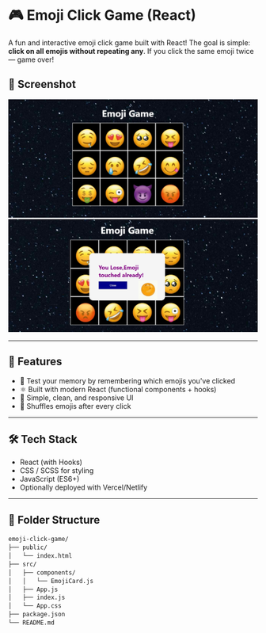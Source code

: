 
# 🎮 Emoji Click Game (React)

A fun and interactive emoji click game built with React! The goal is simple: **click on all emojis without repeating any**. If you click the same emoji twice — game over!




## 📸 Screenshot

![webpage](https://github.com/jeevananthamsuburaj/Emoji-Game/blob/8fdaf7a1918b0c754bcf9539246d7f9a13c881c9/emoji.png)
![webpage](https://github.com/jeevananthamsuburaj/Emoji-Game/blob/c77df0da7a6ac1be39945dbc24a4f03219831955/emoji2.png)


---

## 🚀 Features

- 🧠 Test your memory by remembering which emojis you've clicked
- ⚛️ Built with modern React (functional components + hooks)
- 🎨 Simple, clean, and responsive UI
- 🔁 Shuffles emojis after every click

---

## 🛠️ Tech Stack

- React (with Hooks)
- CSS / SCSS for styling
- JavaScript (ES6+)
- Optionally deployed with Vercel/Netlify

---

## 📂 Folder Structure

```bash
emoji-click-game/
├── public/
│   └── index.html
├── src/
│   ├── components/
│   │   └── EmojiCard.js
│   ├── App.js
│   ├── index.js
│   └── App.css
├── package.json
└── README.md

